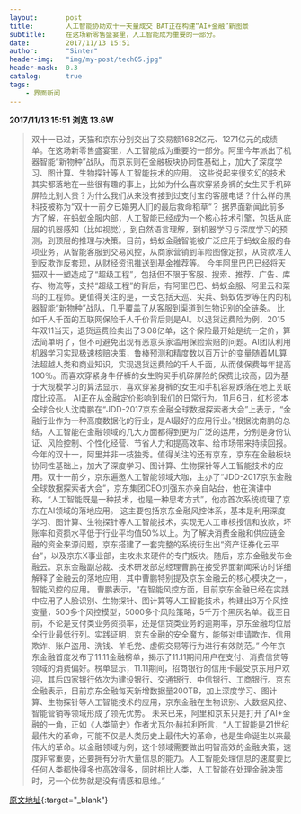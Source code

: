 ```yaml
---
layout:       post
title:        人工智能协助双十一天量成交 BAT正在构建“AI+金融”新图景
subtitle:     在这场新零售盛宴里，人工智能成为重要的一部分。
date:         2017/11/13 15:51
author:       "Sinter"
header-img:   "img/my-post/tech05.jpg"
header-mask:  0.3
catalog:      true
tags:
    - 界面新闻
---
```


**2017/11/13 15:51**  **浏览 13.6W**

> 双十一已过，天猫和京东分别交出了交易额1682亿元、1271亿元的成绩单。在这场新零售盛宴里，人工智能成为重要的一部分。阿里今年派出了机器智能“新物种”战队，而京东则在金融板块协同性基础上，加大了深度学习、图计算、生物探针等人工智能技术的应用。
这些说起来很玄幻的技术其实都落地在一些很有趣的事上，比如为什么喜欢穿紧身裤的女生买手机碎屏险比别人贵？为什么我们从来没有接到过支付宝的客服电话？什么样的黑科技被称为“双十一前夕已婚男人们的最后救命稻草“？
据界面新闻此前多方了解，在蚂蚁金服内部，人工智能已经成为一个核心技术引擎，包括从底层的机器感知（比如视觉），到自然语言理解，到机器学习与深度学习的预测，到顶层的推理与决策。目前，蚂蚁金融智能被广泛应用于蚂蚁金服的各项业务，从智能客服到交易风控，从商家营销到车险图像定损，从贷款准入到反欺诈反套现，从财经资讯推送到基金推荐等。
今年阿里巴巴已经将天猫双十一塑造成了“超级工程”，包括但不限于客服、搜索、推荐、广告、库存、物流等，支持“超级工程”的背后，有阿里巴巴、蚂蚁金服、阿里云和菜鸟的工程师。更值得关注的是，一支包括天巡、尖兵、蚂蚁佐罗等在内的机器智能“新物种”战队，几乎覆盖了从客服到渠道到生物识别的全链条。
比如千人千面的互联网保险千人千价背后则是AI。以退货运费险为例，2015年双11当天，退货运费险卖出了3.08亿单，这个保险最开始是统一定价，算法简单明了，但不可避免出现有恶意买家滥用保险索赔的问题。AI团队利用机器学习实现极速核赔决策，鲁棒预测和精度数以百万计的变量随着ML算法超越人类和商业知识，实现退货运费险的千人千面，从而使保费每年提高100％。而喜欢穿紧身牛仔裤的女生购买手机碎屏险的保费比较高，因为基于大规模学习的算法显示，喜欢穿紧身裤的女生和手机容易跌落在地上关联度比较高。
AI正在从金融定价影响到我们的日常行为。11月6日，红杉资本全球合伙人沈南鹏在“JDD-2017京东金融全球数据探索者大会”上表示，“金融行业作为一种高度数据化的行业，是AI最好的应用行业。”根据沈南鹏的总结，人工智能在金融领域的几大方面都得到更为广泛的运用，分别是身份认证、风险控制、个性化经营、节省人力和提高效率、给市场带来持续回报。
今年的双十一，阿里并非一枝独秀。值得关注的还有京东，京东在金融板块协同性基础上，加大了深度学习、图计算、生物探针等人工智能技术的应用。双十一前夕，京东遍邀人工智能领域大咖，主办了“JDD-2017京东金融全球数据探索者大会”，京东集团CEO刘强东亦亲自站台，他在演讲中称，“人工智能既是一种技术，也是一种思考方式”，他亦首次系统梳理了京东在AI领域的落地应用。
这主要包括京东金融风控体系，基本是利用深度学习、图计算、生物探针等人工智能技术，实现无人工审核授信和放款，坏账率和资损水平低于行业平均值50%以上。为了解决消费金融和供应链金融的资金来源问题，京东搭建了一套完整的系统衍生出“资产证券化云平台”，以及京东X事业部，主攻未来硬件的专门板块。随后，京东金融发布金融云。京东金融副总裁、技术研发部总经理曹鹏在接受界面新闻采访时详细解释了金融云的落地应用，其中曹鹏特别提及京东金融云的核心模块之一，智能风控的应用。
曹鹏表示，“在智能风控方面，目前京东金融已经在实践中应用了人脸识别、生物探针、图计算等人工智能技术，构建出3万个风控变量，500多个风控模型，5000多个风险策略，5千万个黑灰名单。截至目前，不论是支付类业务资损率，还是信贷类业务的逾期率，京东金融均位居全行业最低行列。实践证明，京东金融的安全魔方，能够对申请欺诈、信用欺诈、账户盗用、洗钱、羊毛党、虚假交易等行为进行有效防范。”
今年京东金融首度发布了11.11金融榜单，揭示了11.11期间用户在支付、消费信贷等领域的消费偏好。榜单显示，11.11期间，招商银行的信用卡最受京东用户欢迎，其后四家银行依次为建设银行、交通银行、中信银行、工商银行。京东金融表示，目前京东金融每天新增数据量200TB，加上深度学习、图计算、生物探针等人工智能技术的应用，京东金融在生物识别、大数据风控、智能营销等领域形成了领先优势。
未来已来，阿里和京东只是打开了AI+金融的一角，正如《人类简史》作者尤瓦尔·赫拉利所言，“人工智能是21世纪最伟大的革命，可能不仅是人类历史上最伟大的革命，也是生命诞生以来最伟大的革命。以金融领域为例，这个领域需要做出明智高效的金融决策，速度非常重要，还要拥有分析大量信息的能力。人工智能处理信息的速度要比任何人类都快得多也高效得多，同时相比人类，人工智能在处理金融决策时，另一个优势就是没有情感和思维。”


[原文地址](http://www.jiemian.com/article/1743778.html){:target="_blank"}


